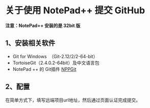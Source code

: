 # 关于使用 NotePad++ 提交 GitHub

**注意：NotePad++ 安装的是 32bit 版**
## 1、安装相关软件

- Git for Windows  （Git-2.12/2/2-64-bit）
- TortoiseGit（2.4.0.2-64bit）及中文语言包
- NotePad ++ 的 Git插件 [NPPGit](https://forum.lowyat.net/index.php?s=813777532e8da2a3789f63ae43c8fbc2&act=Attach&type=post&id=1486188)

## 2、配置

在简单方式下，填写远端项目url地址，然后通过页面认证完成提交。




